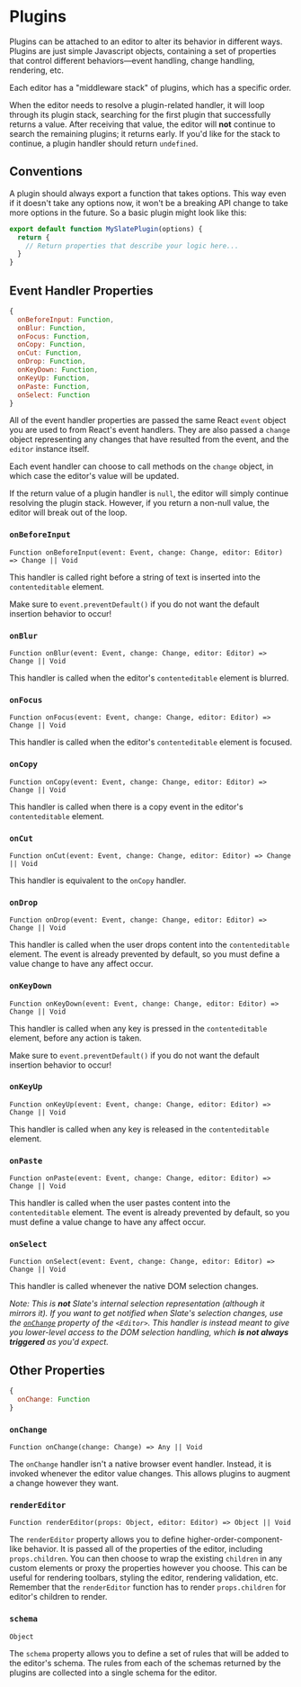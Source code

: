 # Plugins

Plugins can be attached to an editor to alter its behavior in different ways. Plugins are just simple Javascript objects, containing a set of properties that control different behaviors—event handling, change handling, rendering, etc.

Each editor has a "middleware stack" of plugins, which has a specific order.

When the editor needs to resolve a plugin-related handler, it will loop through its plugin stack, searching for the first plugin that successfully returns a value. After receiving that value, the editor will **not** continue to search the remaining plugins; it returns early. If you'd like for the stack to continue, a plugin handler should return `undefined`.

## Conventions

A plugin should always export a function that takes options. This way even if it doesn't take any options now, it won't be a breaking API change to take more options in the future. So a basic plugin might look like this:

```js
export default function MySlatePlugin(options) {
  return {
    // Return properties that describe your logic here...
  }
}
```

## Event Handler Properties

```js
{
  onBeforeInput: Function,
  onBlur: Function,
  onFocus: Function,
  onCopy: Function,
  onCut: Function,
  onDrop: Function,
  onKeyDown: Function,
  onKeyUp: Function,
  onPaste: Function,
  onSelect: Function
}
```

All of the event handler properties are passed the same React `event` object you are used to from React's event handlers. They are also passed a `change` object representing any changes that have resulted from the event, and the `editor` instance itself.

Each event handler can choose to call methods on the `change` object, in which case the editor's value will be updated.

If the return value of a plugin handler is `null`, the editor will simply continue resolving the plugin stack. However, if you return a non-null value, the editor will break out of the loop.

### `onBeforeInput`

`Function onBeforeInput(event: Event, change: Change, editor: Editor) => Change || Void`

This handler is called right before a string of text is inserted into the `contenteditable` element.

Make sure to `event.preventDefault()` if you do not want the default insertion behavior to occur!

### `onBlur`

`Function onBlur(event: Event, change: Change, editor: Editor) => Change || Void`

This handler is called when the editor's `contenteditable` element is blurred.

### `onFocus`

`Function onFocus(event: Event, change: Change, editor: Editor) => Change || Void`

This handler is called when the editor's `contenteditable` element is focused.

### `onCopy`

`Function onCopy(event: Event, change: Change, editor: Editor) => Change || Void`

This handler is called when there is a copy event in the editor's `contenteditable` element.

### `onCut`

`Function onCut(event: Event, change: Change, editor: Editor) => Change || Void`

This handler is equivalent to the `onCopy` handler.

### `onDrop`

`Function onDrop(event: Event, change: Change, editor: Editor) => Change || Void`

This handler is called when the user drops content into the `contenteditable` element. The event is already prevented by default, so you must define a value change to have any affect occur.

### `onKeyDown`

`Function onKeyDown(event: Event, change: Change, editor: Editor) => Change || Void`

This handler is called when any key is pressed in the `contenteditable` element, before any action is taken.

Make sure to `event.preventDefault()` if you do not want the default insertion behavior to occur!

### `onKeyUp`

`Function onKeyUp(event: Event, change: Change, editor: Editor) => Change || Void`

This handler is called when any key is released in the `contenteditable` element.

### `onPaste`

`Function onPaste(event: Event, change: Change, editor: Editor) => Change || Void`

This handler is called when the user pastes content into the `contenteditable` element. The event is already prevented by default, so you must define a value change to have any affect occur.

### `onSelect`

`Function onSelect(event: Event, change: Change, editor: Editor) => Change || Void`

This handler is called whenever the native DOM selection changes.

_Note: This is **not** Slate's internal selection representation (although it mirrors it). If you want to get notified when Slate's selection changes, use the [`onChange`](../slate-react/editor.md#onchange) property of the `<Editor>`. This handler is instead meant to give you lower-level access to the DOM selection handling, which **is not always triggered** as you'd expect._

## Other Properties

```js
{
  onChange: Function
}
```

### `onChange`

`Function onChange(change: Change) => Any || Void`

The `onChange` handler isn't a native browser event handler. Instead, it is invoked whenever the editor value changes. This allows plugins to augment a change however they want.

### `renderEditor`

`Function renderEditor(props: Object, editor: Editor) => Object || Void`

The `renderEditor` property allows you to define higher-order-component-like behavior. It is passed all of the properties of the editor, including `props.children`. You can then choose to wrap the existing `children` in any custom elements or proxy the properties however you choose. This can be useful for rendering toolbars, styling the editor, rendering validation, etc. Remember that the `renderEditor` function has to render `props.children` for editor's children to render.

### `schema`

`Object`

The `schema` property allows you to define a set of rules that will be added to the editor's schema. The rules from each of the schemas returned by the plugins are collected into a single schema for the editor.
